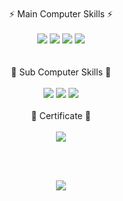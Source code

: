 <!--
**hyeesw/hyeesw** is a ✨ _special_ ✨ repository because its `README.md` (this file) appears on your GitHub profile.

Here are some ideas to get you started:

- 🔭 I’m currently working on ...
- 🌱 I’m currently learning ...
- 👯 I’m looking to collaborate on ...
- 🤔 I’m looking for help with ...
- 💬 Ask me about ...
- 📫 How to reach me: ...
- 😄 Pronouns: ...
- ⚡ Fun fact: ...
-->

</br>
<div align="center">
  ⚡ Main Computer Skills ⚡ </br></br>
<img src="https://img.shields.io/badge/Java-007396.svg?&style=for-the-badge&logo=Java&logoColor=white"/>
<img src="https://img.shields.io/badge/Python-3776AB?style=for-the-badge&logo=Python&logoColor=white"/>
<img src="https://img.shields.io/badge/HTML-E34F26?style=for-the-badge&logo=Html5&logoColor=white"/>
<img src="https://img.shields.io/badge/CSS-1572B6?style=for-the-badge&logo=CSS3&logoColor=white"/>
</div>
</br></br>
<div align="center">
 🌱 Sub Computer Skills 🌱</br></br>
<img src="https://img.shields.io/badge/C++-00599C?style=for-the-badge&logo=C%2B%2B&logoColor=white"/>
<img src="https://img.shields.io/badge/JavaScript-F7DF1E?style=for-the-badge&logo=JavaScript&logoColor=black"/>
<img src="https://img.shields.io/badge/React-61DAFB?style=for-the-badge&logo=React&logoColor=black"/>
</div>
</br>
<div align="center">
 🎯 Certificate 🎯</br></br>
<img src="https://img.shields.io/badge/SQLD-FFCA28?style=for-the-badge&logo=MySQL&logoColor=black"/>
</div>

</br></br>
<div align="center">
<img src="https://github-readme-stats.vercel.app/api/top-langs/?username=hyeesw&layout=compact">
</div>



